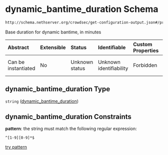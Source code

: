 # dynamic\_bantime\_duration Schema

```txt
http://schema.nethserver.org/crowdsec/get-configuration-output.json#/properties/dynamic_bantime_duration
```

Base duration for dynamic bantime, in minutes

| Abstract            | Extensible | Status         | Identifiable            | Custom Properties | Additional Properties | Access Restrictions | Defined In                                                                                       |
| :------------------ | :--------- | :------------- | :---------------------- | :---------------- | :-------------------- | :------------------ | :----------------------------------------------------------------------------------------------- |
| Can be instantiated | No         | Unknown status | Unknown identifiability | Forbidden         | Allowed               | none                | [get-configuration-output.json\*](crowdsec/get-configuration-output.json "open original schema") |

## dynamic\_bantime\_duration Type

`string` ([dynamic\_bantime\_duration](get-configuration-output-properties-dynamic_bantime_duration.md))

## dynamic\_bantime\_duration Constraints

**pattern**: the string must match the following regular expression:&#x20;

```regexp
^[1-9][0-9]*$
```

[try pattern](https://regexr.com/?expression=%5E%5B1-9%5D%5B0-9%5D*%24 "try regular expression with regexr.com")
